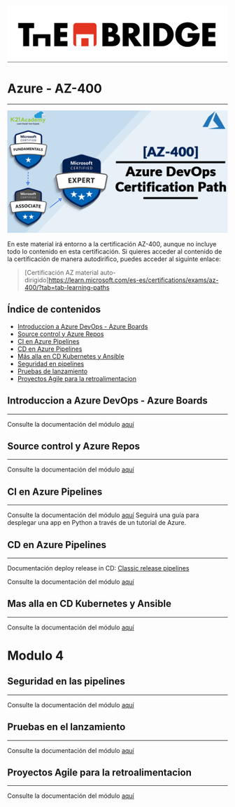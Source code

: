 ![](../../img/TheBridge_logo.png)

# Azure - AZ-400

---

![img.png](img/Az400.png)

En este material irá entorno a la certificación AZ-400, aunque no incluye todo lo contenido en esta certificación. 
Si quieres acceder al contenido de la certificación de manera autodirifico, puedes acceder al siguinte enlace:

> [Certificación AZ material auto-dirigido]https://learn.microsoft.com/es-es/certifications/exams/az-400/?tab=tab-learning-paths

## Índice de contenidos

- [Introduccion a Azure DevOps - Azure Boards](#introduccion-a-azure-devops---azure-boards)
- [Source control y Azure Repos](#source-control-y-azure-repos)
- [CI en Azure Pipelines](#ci-en-azure-pipelines)
- [CD en Azure Pipelines](#cd-en-azure-pipelines)
- [Más alla en CD Kubernetes y Ansible](#mas-alla-en-cd-kubernetes-y-ansible)
- [Seguridad en pipelines](#seguridad-en-las-pipelines)
- [Pruebas de lanzamiento](#pruebas-en-el-lanzamiento)
- [Proyectos Agile para la retroalimentacion](#proyectos-agile-para-la-retroalimentacion)

## Introduccion a Azure DevOps - Azure Boards
***

Consulte la documentación del módulo [aquí](https://docs.google.com/presentation/d/1S4K0Sv1Z9LUEFW3cjnlz7NSFx4aQ9h6jOHeisbquzjw/edit?usp=share_link)

## Source control y Azure Repos
***

Consulte la documentación del módulo [aquí](https://docs.google.com/presentation/d/1y5DGpQ7UbmXhJvSf8cqfYnj0OKe54732ATvdONq-eZg/edit?usp=share_link)

## CI en Azure Pipelines
***

Consulte la documentación del módulo [aquí](https://learn.microsoft.com/es-es/azure/devops/pipelines/ecosystems/python-webapp?view=azure-devops)
Seguirá una guía para desplegar una app en Python a través de un tutorial de Azure.


## CD en Azure Pipelines
***

Documentación deploy release in CD: [Classic release pipelines](https://www.golinuxcloud.com/deploy-web-app-ci-cd-pipeline-azure-devops/#Step_01_%E2%80%93_Deploy_Azure_WebApp_for_CICD_Pipeline)

Consulte la documentación del módulo [aquí](https://docs.google.com/presentation/d/1uxgvti2NFoghZay5uRAPsogPCwCzOYUq/edit?usp=share_link&ouid=102384283797243178688&rtpof=true&sd=true)

## Mas alla en CD Kubernetes y Ansible
***

Consulte la documentación del módulo [aquí](https://learn.microsoft.com/en-us/azure/aks/devops-pipeline?pivots=pipelines-yaml)

# Modulo 4

## Seguridad en las pipelines 
***

Consulte la documentación del módulo [aquí](https://docs.google.com/presentation/d/1hy9rOovui--cM_13uVzt7HlvJWAQ-YRj/edit?usp=share_link&ouid=102384283797243178688&rtpof=true&sd=true)

## Pruebas en el lanzamiento
***

Consulte la documentación del módulo [aquí](https://docs.google.com/presentation/d/14tw32F3mEhAlgzsGylwns4rHb7QHELaX/edit?usp=share_link&ouid=102384283797243178688&rtpof=true&sd=true)

## Proyectos Agile para la retroalimentacion
***

Consulte la documentación del módulo [aquí](https://docs.google.com/presentation/d/1e4aUeqiK-Ujd0-7FvxMUxhmTnrKb7YrV/edit?usp=share_link&ouid=102384283797243178688&rtpof=true&sd=true)


